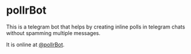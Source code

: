 # pollrBot
This is a telegram bot that helps by creating inline polls in telegram chats without spamming multiple messages.

It is online at [@pollrBot](https://telegram.me/pollrBot).
